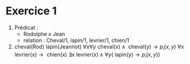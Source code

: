 # Exercice 1

1. Prédicat :
   - Rodolphe x Jean
   - relation : Cheval/1, lapin/1, levrier/1, chien/1
2.  
   cheval(Rod) 
   lapin(Jeannot)
   $\forall x \forall y \text{ cheval(x)} \land \text{ cheval(y)} \to p_{i}(x,y)$
   $\forall x \text{ levrier(x)} \to \text{ chien(x)}$
   $\exists x \text{ levrier(x)} \land \forall y (\text{ lapin(y)} \to p_{i}(x,y))$
   
   
   
   